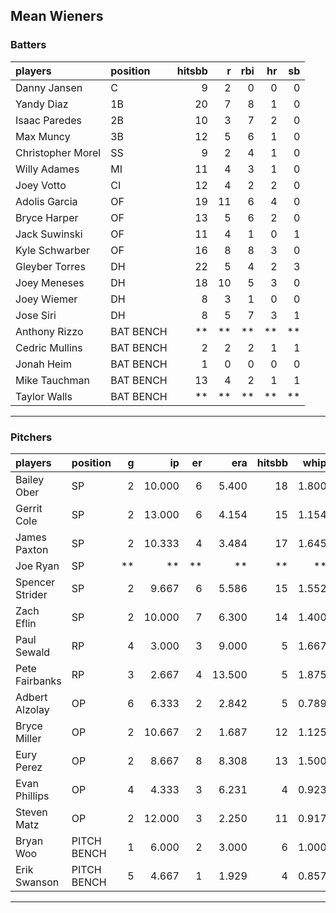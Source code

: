 ## Mean Wieners

### Batters

 
|players           |position  | hitsbb|  r| rbi| hr| sb| 
|:-----------------|:---------|------:|--:|---:|--:|--:| 
|Danny Jansen      |C         |      9|  2|   0|  0|  0| 
|Yandy Diaz        |1B        |     20|  7|   8|  1|  0| 
|Isaac Paredes     |2B        |     10|  3|   7|  2|  0| 
|Max Muncy         |3B        |     12|  5|   6|  1|  0| 
|Christopher Morel |SS        |      9|  2|   4|  1|  0| 
|Willy Adames      |MI        |     11|  4|   3|  1|  0| 
|Joey Votto        |CI        |     12|  4|   2|  2|  0| 
|Adolis Garcia     |OF        |     19| 11|   6|  4|  0| 
|Bryce Harper      |OF        |     13|  5|   6|  2|  0| 
|Jack Suwinski     |OF        |     11|  4|   1|  0|  1| 
|Kyle Schwarber    |OF        |     16|  8|   8|  3|  0| 
|Gleyber Torres    |DH        |     22|  5|   4|  2|  3| 
|Joey Meneses      |DH        |     18| 10|   5|  3|  0| 
|Joey Wiemer       |DH        |      8|  3|   1|  0|  0| 
|Jose Siri         |DH        |      8|  5|   7|  3|  1| 
|Anthony Rizzo     |BAT BENCH |     **| **|  **| **| **| 
|Cedric Mullins    |BAT BENCH |      2|  2|   2|  1|  1| 
|Jonah Heim        |BAT BENCH |      1|  0|   0|  0|  0| 
|Mike Tauchman     |BAT BENCH |     13|  4|   2|  1|  1| 
|Taylor Walls      |BAT BENCH |     **| **|  **| **| **| 


* * *

### Pitchers

 
|players         |position    |  g|     ip| er|    era| hitsbb|  whip| so|  w| sv| 
|:---------------|:-----------|--:|------:|--:|------:|------:|-----:|--:|--:|--:| 
|Bailey Ober     |SP          |  2| 10.000|  6|  5.400|     18| 1.800| 12|  0|  0| 
|Gerrit Cole     |SP          |  2| 13.000|  6|  4.154|     15| 1.154|  9|  0|  0| 
|James Paxton    |SP          |  2| 10.333|  4|  3.484|     17| 1.645| 10|  1|  0| 
|Joe Ryan        |SP          | **|     **| **|     **|     **|    **| **| **| **| 
|Spencer Strider |SP          |  2|  9.667|  6|  5.586|     15| 1.552|  9|  1|  0| 
|Zach Eflin      |SP          |  2| 10.000|  7|  6.300|     14| 1.400| 11|  0|  0| 
|Paul Sewald     |RP          |  4|  3.000|  3|  9.000|      5| 1.667|  5|  0|  2| 
|Pete Fairbanks  |RP          |  3|  2.667|  4| 13.500|      5| 1.875|  4|  0|  1| 
|Adbert Alzolay  |OP          |  6|  6.333|  2|  2.842|      5| 0.789|  6|  0|  4| 
|Bryce Miller    |OP          |  2| 10.667|  2|  1.687|     12| 1.125| 12|  0|  0| 
|Eury Perez      |OP          |  2|  8.667|  8|  8.308|     13| 1.500| 12|  0|  0| 
|Evan Phillips   |OP          |  4|  4.333|  3|  6.231|      4| 0.923|  3|  0|  4| 
|Steven Matz     |OP          |  2| 12.000|  3|  2.250|     11| 0.917| 11|  2|  0| 
|Bryan Woo       |PITCH BENCH |  1|  6.000|  2|  3.000|      6| 1.000|  6|  0|  0| 
|Erik Swanson    |PITCH BENCH |  5|  4.667|  1|  1.929|      4| 0.857|  4|  1|  1| 


* * *


